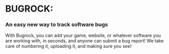 # BUGROCK:
### An easy new way to track software bugs

With Bugrock, you can add your game, website, or whatever software you are working with, in seconds, and anyone can submit a bug report!
We take care of numbering it, uploading it, and making sure you see!
